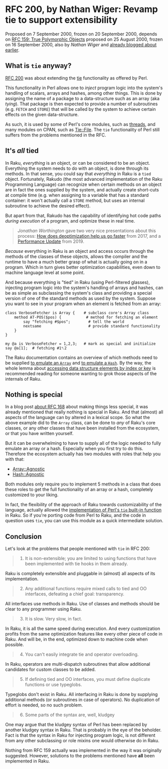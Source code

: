 # RFC 200, by Nathan Wiger: Revamp tie to support extensibility

Proposed on 7 September 2000, frozen on 20 September 2000, depends on
[RFC 159: True Polymorphic Objects](https://raku.org/archive/rfc/159.html)
proposed on 25 August 2000, frozen on 16 September 2000, also by *Nathan Wiger*
and [already blogged about earlier](https://raku-advent.blog/2020/08/17/rfc-159-by-nathan-wiger-true-polymorphic-objects/).

## What is `tie` anyway?

[RFC 200](https://raku.org/archive/rfc/200.html) was about extending the
[tie](https://perldoc.perl.org/5.32.0//functions/tie.html) functionality
as offered by Perl.

This functionality in Perl allows one to *inject* program logic into the
system's handling of scalars, arrays and hashes, among other things.  This
is done by assigning the name of a package to a data-structure such as an
array (aka *tying*).  That package is then expected to provide a number of
subroutines (e.g. `FETCH` and `STORE`) that will be called by the system
to achieve certain effects on the given data-structure.

As such, it is used by some of Perl's core modules, such as
[threads](https://perldoc.perl.org/5.32.0/threads.html), and many
modules on CPAN, such as [Tie::File](https://metacpan.org/pod/Tie::File).
The `tie` functionality of Perl still suffers from the problems mentioned
in the RFC.

## It's *all* tied

In Raku, *everything* is an object, or can be considered to be an object.
Everything the system needs to do with an object, is done through its
methods.  In that sense, you could say that *everything* in Raku is a
`tied` object.  Fortunately, Rakudo (the most advanced implementation of
the Raku Programming Language) can recognize when certain methods on an
object are in fact the ones supplied by the system, and actually
create short-cuts at compile time (e.g. when assigning to a variable
that has a standard container: it won't actually call a `STORE` method,
but uses an internal subroutine to achieve the desired effect).

But apart from that, Rakudo has the capability of identifying hot code
paths *during execution* of a program, and optimize these in real time.
> *Jonathan Worthington* gave two very nice presentations about this
process: [How does deoptimization help us go faster](http://jnthn.net/papers/2017-spw-deopt.pdf)
from 2017, and a [Performance Update](http://jnthn.net/papers/2019-perlcon-performance.pdf)
from 2019.

*Because* everything in Raku is an object and access occurs through
the methods of the classes of these objects, allows the compiler and
the runtime to have a much better grasp of what is actually going on
in a program.  Which in turn gives better optimization capabilities,
even down to machine language level at some point.

And because everything is "tied" in Raku (using Perl-filtered glasses),
injecting program logic into the system's handling of arrays and hashes,
can be as simple as subclassing the system's class and providing a
special version of one of the standard methods as used by the system.
Suppose you want to see in your program when an element is fetched
from an array:

    class VerboseFetcher is Array {    # subclass core's Array class
        method AT-POS($pos) {           # method for fetching an element
            say "fetching #$pos";        # tell the world
            nextsame                     # provide standard functionality
        }
    }
    
    my @a is VerboseFetcher = 1,2,3;   # mark as special and initialize
    say @a[1];  # fetching #1␤2

The Raku documentation contains an overview of which methods need to be
supplied [to emulate an `Array`](https://docs.raku.org/language/subscripts#Methods_to_implement_for_positional_subscripting)
and [to emulate a `Hash`](https://docs.raku.org/language/subscripts#Methods_to_implement_for_associative_subscripting).
By the way, the whole lemma about
[accessing data structure elements by index or key](https://docs.raku.org/language/subscripts)
is recommended reading for someone wanting to grok those aspects of the
internals of Raku.

## Nothing is special

In a blog post [about RFC 168](https://raku-advent.blog/2020/08/07/rfc-168-by-johan-vromans-built-in-functions-should-be-functions/)
about making things less special, it was already mentioned that really
nothing is special in Raku.  And that (almost) all aspects of the language
can by altered in a lexical scope.  So what the above example did to the
`Array` class, can be done to *any* of Raku's core classes, or any other
classes that have been installed from the ecosystem, or that you have
written yourself.

But it can be overwhelming to have to supply all of the logic needed to
fully emulate an array or a hash.  Especially when you first try to do
this.  Therefore the ecosystem actually has two modules with roles
that help you with that:

- [Array::Agnostic](https://modules.raku.org/dist/Array::Agnostic)
- [Hash::Agnostic](https://modules.raku.org/dist/Hash::Agnostic)

Both modules only require you to implement 5 methods in a class that
does these roles to get the full functionality of an array or a
hash, completely customized to your liking.

In fact, the flexibility of the approach of Raku towards customizability
of the language, actually allowed the
[implementation of Perl's `tie` built-in function](https://modules.raku.org/dist/P5tie)
in Raku.  So if you're porting code from Perl to Raku, and the code in
question uses `tie`, you can use this module as a quick intermediate
solution.

## Conclusion

Let's look at the problems that people mentioned with `tie` in RFC 200:

> 1. It is non-extensible; you are limited to using functions that have been implemented with tie hooks in them already.

Raku is completely extensible and pluggable in (almost) all aspects of
its implementation.

> 2. Any additional functions require mixed calls to tied and OO interfaces, defeating a chief goal: transparency.

All interfaces use methods in Raku.  Use of classes and methods should
be clear to any programmer using Raku.

> 3. It is slow. Very slow, in fact.

In Raku, it is all the same speed during execution.  And every
customization profits from the same optimization features like every
other piece of code in Raku.  And will be, in the end, optimized down
to machine code when possible.

> 4. You can't easily integrate tie and operator overloading.

In Raku, operators are multi-dispatch subroutines that allow additional
candidates for custom classes to be added.

> 5. If defining tied and OO interfaces, you must define duplicate functions or use typeglobs.

Typeglobs don't exist in Raku.  All interfacing in Raku is done by
supplying additional methods (or subroutines in case of operators).
No duplication of effort is needed, so no such problem.

> 6. Some parts of the syntax are, well, kludgey

One may argue that the kludgey syntax of Perl has been replaced by
another kludgey syntax in Raku.  That is probably in the eye of the
beholder.  Fact is that the syntax in Raku for injecting program
logic, is not different from any other subclassing or role mixins
one would otherwise do in Raku.

Nothing from RFC 159 actually was implemented in the way it was
originally suggested.  However, solutions to the problems mentioned
have **all** been implemented in Raku.
